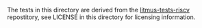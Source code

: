 The tests in this directory are derived from the
[litmus-tests-riscv](https://github.com/litmus-tests/litmus-tests-riscv)
repostitory, see LICENSE in this directory for licensing information.
